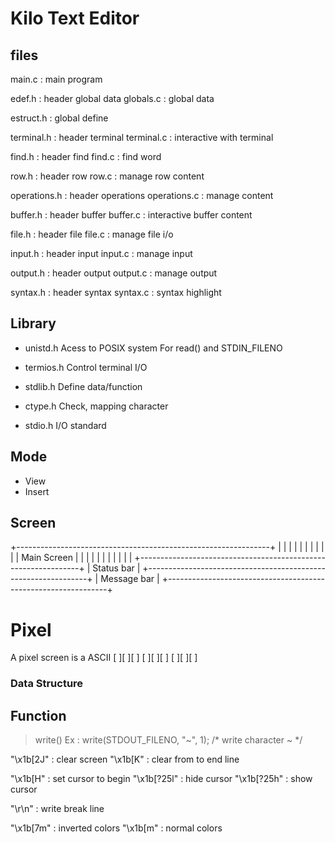 
# Kilo Text Editor

## files
main.c			: 		main program

edef.h			:		header global data
globals.c		: 		global data

estruct.h		: 		global define

terminal.h		:		header terminal
terminal.c		:		interactive with terminal

find.h			:		header find
find.c			:		find word

row.h			:		header row
row.c			:		manage row content

operations.h	:		header operations
operations.c	:		manage content

buffer.h		:		header buffer
buffer.c		:		interactive buffer content

file.h			:		header file
file.c			:		manage file i/o

input.h			:		header input
input.c			:		manage input

output.h		:		header output
output.c		:		manage output

syntax.h		:		header syntax
syntax.c		:		syntax highlight


## Library
- unistd.h
Acess to POSIX system
For read() and STDIN_FILENO 

- termios.h
Control terminal I/O

- stdlib.h
Define data/function

- ctype.h
Check, mapping character

- stdio.h
I/O standard

## Mode
+ View 
+ Insert

## Screen
+---------------------------------------------------------------+
|																|
|																|
|																|
|																|
|																|
|						Main Screen								|
|																|
|																|
|																|
|																|
|																|
+---------------------------------------------------------------+
|						Status bar								|
+---------------------------------------------------------------+
|						Message bar								|
+---------------------------------------------------------------+

# Pixel 
A pixel screen is a ASCII
	[ ][ ][ ]
	[ ][ ][ ]
	[ ][ ][ ]


### Data Structure

## Function 

> write()
Ex : write(STDOUT_FILENO, "~", 1);			/* write character ~ */

"\x1b[2J"		:		clear screen 
"\x1b[K"		:		clear from to end line 

"\x1b[H"		:		set cursor to begin 
"\x1b[?25l"		:		hide cursor 
"\x1b[?25h"		:		show cursor 
	
"\r\n"			:		write break line 

"\x1b[7m"		:		inverted colors
"\x1b[m"		:		normal colors